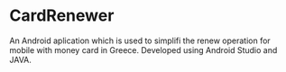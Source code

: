 # CardRenewer
An Android aplication which is used to simplifi the renew operation for mobile with money card in Greece.
Developed using Android Studio and JAVA.
